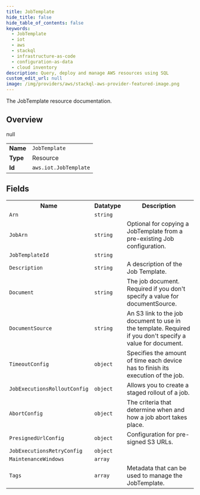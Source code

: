 ```yaml
---
title: JobTemplate
hide_title: false
hide_table_of_contents: false
keywords:
  - JobTemplate
  - iot
  - aws
  - stackql
  - infrastructure-as-code
  - configuration-as-data
  - cloud inventory
description: Query, deploy and manage AWS resources using SQL
custom_edit_url: null
image: /img/providers/aws/stackql-aws-provider-featured-image.png
---
```

The JobTemplate resource documentation.

## Overview
<table><tbody>
<tr><td><b>Name</b></td><td><code>JobTemplate</code></td></tr>
<tr><td><b>Type</b></td><td>Resource</td></tr>
null
<tr><td><b>Id</b></td><td><code>aws.iot.JobTemplate</code></td></tr>
</tbody></table>

## Fields
<table><tbody>
<tr><th>Name</th><th>Datatype</th><th>Description</th></tr>
<tr><td><code>Arn</code></td><td><code>string</code></td><td></td></tr><tr><td><code>JobArn</code></td><td><code>string</code></td><td>Optional for copying a JobTemplate from a pre-existing Job configuration.</td></tr><tr><td><code>JobTemplateId</code></td><td><code>string</code></td><td></td></tr><tr><td><code>Description</code></td><td><code>string</code></td><td>A description of the Job Template.</td></tr><tr><td><code>Document</code></td><td><code>string</code></td><td>The job document. Required if you don't specify a value for documentSource.</td></tr><tr><td><code>DocumentSource</code></td><td><code>string</code></td><td>An S3 link to the job document to use in the template. Required if you don't specify a value for document.</td></tr><tr><td><code>TimeoutConfig</code></td><td><code>object</code></td><td>Specifies the amount of time each device has to finish its execution of the job.</td></tr><tr><td><code>JobExecutionsRolloutConfig</code></td><td><code>object</code></td><td>Allows you to create a staged rollout of a job.</td></tr><tr><td><code>AbortConfig</code></td><td><code>object</code></td><td>The criteria that determine when and how a job abort takes place.</td></tr><tr><td><code>PresignedUrlConfig</code></td><td><code>object</code></td><td>Configuration for pre-signed S3 URLs.</td></tr><tr><td><code>JobExecutionsRetryConfig</code></td><td><code>object</code></td><td></td></tr><tr><td><code>MaintenanceWindows</code></td><td><code>array</code></td><td></td></tr><tr><td><code>Tags</code></td><td><code>array</code></td><td>Metadata that can be used to manage the JobTemplate.</td></tr>
</tbody></table>